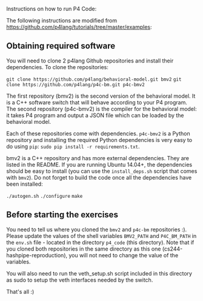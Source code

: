 Instructions on how to run P4 Code:

The following instructions are modified from https://github.com/p4lang/tutorials/tree/master/examples:

## Obtaining required software

You will need to clone 2 p4lang Github repositories and install their dependencies. To clone the repositories:

`git clone https://github.com/p4lang/behavioral-model.git bmv2`
`git clone https://github.com/p4lang/p4c-bm.git p4c-bmv2`

The first repository (bmv2) is the second version of the behavioral model. It is a C++ software switch that will behave according to your P4 program. The second repository (p4c-bmv2) is the compiler for the behavioral model: it takes P4 program and output a JSON file which can be loaded by the behavioral model.

Each of these repositories come with dependencies. `p4c-bmv2` is a Python repository and installing the required Python dependencies is very easy to do using `pip`: `sudo pip install -r requirements.txt`.

bmv2 is a C++ repository and has more external dependencies. They are listed in the README. If you are running Ubuntu 14.04+, the dependencies should be easy to install (you can use the `install_deps.sh` script that comes with `bmv2`). Do not forget to build the code once all the dependencies have been installed:

`./autogen.sh`
`./configure`
`make`

## Before starting the exercises

You need to tell us where you cloned the `bmv2` and `p4c-bm` repositories :). Please update the values of the shell variables `BMV2_PATH` and `P4C_BM_PATH` in the `env.sh` file - located in the directory `p4_code` (this directory). Note that if you cloned both repositories in the same directory as this one (cs244-hashpipe-reproduction), you will not need to change the value of the variables.

You will also need to run the veth_setup.sh script included in this directory as sudo to setup the veth interfaces needed by the switch.

That's all :)